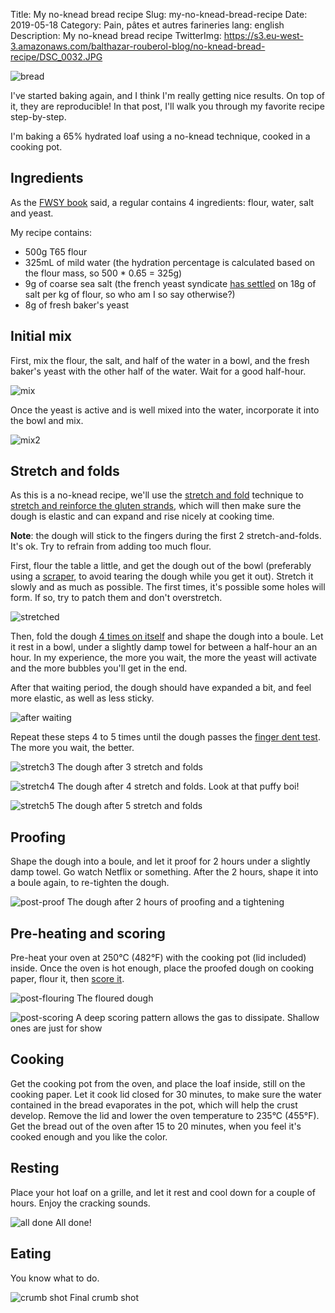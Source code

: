 Title: My no-knead bread recipe
Slug: my-no-knead-bread-recipe
Date: 2019-05-18
Category: Pain, pâtes et autres farineries
lang: english
Description: My no-knead bread recipe
TwitterImg: https://s3.eu-west-3.amazonaws.com/balthazar-rouberol-blog/no-knead-bread-recipe/DSC_0032.JPG

![bread](https://s3.eu-west-3.amazonaws.com/balthazar-rouberol-blog/no-knead-bread-recipe/DSC_0032.JPG)


I've started baking again, and I think I'm really getting nice results. On top of it, they are reproducible! In that post, I'll walk you through my favorite recipe step-by-step.

I'm baking a 65% hydrated loaf using a no-knead technique, cooked in a cooking pot.


## Ingredients

As the [FWSY book](https://www.amazon.fr/Flour-Water-Salt-Yeast-Fundamentals/dp/160774273X) said, a regular contains 4 ingredients: flour, water, salt and yeast.

My recipe contains:

- 500g T65 flour
- 325mL of mild water (the hydration percentage is calculated based on the flour mass, so 500 * 0.65 = 325g)
- 9g of coarse sea salt (the french yeast syndicate [has settled](https://www.chambresyndicalelevure.com/18-g-de-sel/) on 18g of salt per kg of flour, so who am I so say otherwise?)
- 8g of fresh baker's yeast


## Initial mix

First, mix the flour, the salt, and half of the water in a bowl, and the fresh baker's yeast with the other half of the water. Wait for a good half-hour.

![mix](https://s3.eu-west-3.amazonaws.com/balthazar-rouberol-blog/no-knead-bread-recipe/DSC_0014.JPG)

Once the yeast is active and is well mixed into the water, incorporate it into the bowl and mix.

![mix2](https://s3.eu-west-3.amazonaws.com/balthazar-rouberol-blog/no-knead-bread-recipe/DSC_0033.JPG)


## Stretch and folds

As this is a no-knead recipe, we'll use the [stretch and fold](https://www.youtube.com/watch?v=3_5x70h14VQ) technique to [stretch and reinforce the gluten strands](https://cooking.stackexchange.com/questions/21675/why-stretch-and-fold-vs-traditional-kneading-of-bread-dough), which will then make sure the dough is elastic and can expand and rise nicely at cooking time.

**Note**: the dough will stick to the fingers during the first 2 stretch-and-folds. It's ok. Try to refrain from adding too much flour.

First, flour the table a little, and get the dough out of the bowl (preferably using a [scraper](https://www.amazon.fr/Buyer-4858-00N-Raclette-Corne-Blanche/dp/B000ECUDVK/ref=sr_1_4?__mk_fr_FR=%C3%85M%C3%85%C5%BD%C3%95%C3%91&crid=3NQH6UB4FQIMI&keywords=corne+de+boulanger&qid=1558194084&s=gateway&sprefix=corne+de+boul%2Caps%2C219&sr=8-4), to avoid tearing the dough while you get it out). Stretch it slowly and as much as possible. The first times, it's possible some holes will form. If so, try to patch them and don't overstretch.

![stretched](https://s3.eu-west-3.amazonaws.com/balthazar-rouberol-blog/no-knead-bread-recipe/DSC_0017.JPG)

Then, fold the dough [4 times on itself](https://youtu.be/j0o4asEGW78?t=42) and shape the dough into a boule. Let it rest in a bowl, under a slightly damp towel for between a half-hour an an hour. In my experience, the more you wait, the more the yeast will activate and the more bubbles you'll get in the end.

After that waiting period, the dough should have expanded a bit, and feel more elastic, as well as less sticky.

![after waiting](https://s3.eu-west-3.amazonaws.com/balthazar-rouberol-blog/no-knead-bread-recipe/DSC_0019.JPG)

Repeat these steps 4 to 5 times until the dough passes the [finger dent test](https://www.youtube.com/watch?v=jK0jN6xaf1o). The more you wait, the better.


![stretch3](https://s3.eu-west-3.amazonaws.com/balthazar-rouberol-blog/no-knead-bread-recipe/DSC_0024.JPG)
<span class="image-caption">The dough after 3 stretch and folds</span>

![stretch4](https://s3.eu-west-3.amazonaws.com/balthazar-rouberol-blog/no-knead-bread-recipe/DSC_0026.JPG)
<span class="image-caption">The dough after 4 stretch and folds. Look at that puffy boi!</span>

![stretch5](https://s3.eu-west-3.amazonaws.com/balthazar-rouberol-blog/no-knead-bread-recipe/DSC_0028.JPG)
<span class="image-caption">The dough after 5 stretch and folds</span>

## Proofing

Shape the dough into a boule, and let it proof for 2 hours under a slightly damp towel. Go watch Netflix or something. After the 2 hours, shape it into a boule again, to re-tighten the dough.

![post-proof](https://s3.eu-west-3.amazonaws.com/balthazar-rouberol-blog/no-knead-bread-recipe/DSC_0029.JPG)
<span class="image-caption">The dough after 2 hours of proofing and a tightening</span>


## Pre-heating and scoring

Pre-heat your oven at 250°C (482°F) with the cooking pot (lid included) inside. Once the oven is hot enough, place the proofed dough on cooking paper, flour it, then [score it](https://www.machineapain.org/comment-bien-faire-le-grignage-de-votre-pain/).

![post-flouring](https://s3.eu-west-3.amazonaws.com/balthazar-rouberol-blog/no-knead-bread-recipe/DSC_0030.JPG)
<span class="image-caption">The floured dough</span>

![post-scoring](https://s3.eu-west-3.amazonaws.com/balthazar-rouberol-blog/no-knead-bread-recipe/DSC_0031.JPG)
<span class="image-caption">A deep scoring pattern allows the gas to dissipate. Shallow ones are just for show</span>


## Cooking

Get the cooking pot from the oven, and place the loaf inside, still on the cooking paper.
Let it cook lid closed for 30 minutes, to make sure the water contained in the bread evaporates in the pot, which will help the crust develop. Remove the lid and lower the oven temperature to 235°C (455°F). Get the bread out of the oven after 15 to 20 minutes, when you feel it's cooked enough and you like the color.



## Resting

Place your hot loaf on a grille, and let it rest and cool down for a couple of hours. Enjoy the cracking sounds.

![all done](https://s3.eu-west-3.amazonaws.com/balthazar-rouberol-blog/no-knead-bread-recipe/DSC_0032.JPG)
<span class="image-caption">All done!</span>


## Eating

You know what to do.

![crumb shot](https://s3.eu-west-3.amazonaws.com/balthazar-rouberol-blog/no-knead-bread-recipe/DSC_0015.JPG)
<span class="image-caption">Final crumb shot</span>
